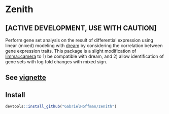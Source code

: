 

# Zenith
## [ACTIVE DEVELOPMENT, USE WITH CAUTION]


Perform gene set analysis on the result of differential expression using linear (mixed) modeling with [dream](https://doi.org/10.1093/bioinformatics/btaa687) by considering the correlation between gene expression traits.  This package is a slight modification of [limma::camera](https://doi.org/10.1093/nar/gks461) to 1) be compatible with dream, and 2) allow identification of gene sets with log fold changes with mixed sign.

## See [vignette](https://hoffmg01.u.hpc.mssm.edu/software/zenith/geuvadis.html)

## Install

```r
devtools::install_github("GabrielHoffman/zenith")
```
